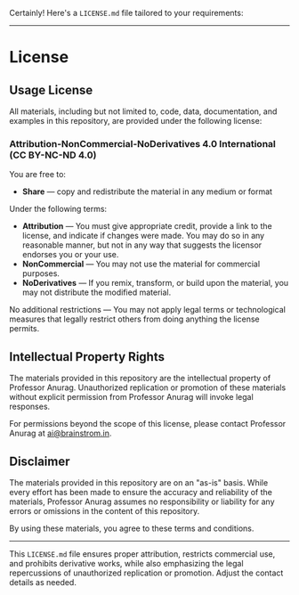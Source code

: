 Certainly! Here's a `LICENSE.md` file tailored to your requirements:

---

# License

## Usage License

All materials, including but not limited to, code, data, documentation, and examples in this repository, are provided under the following license:

### Attribution-NonCommercial-NoDerivatives 4.0 International (CC BY-NC-ND 4.0)

You are free to:

- **Share** — copy and redistribute the material in any medium or format

Under the following terms:

- **Attribution** — You must give appropriate credit, provide a link to the license, and indicate if changes were made. You may do so in any reasonable manner, but not in any way that suggests the licensor endorses you or your use.
- **NonCommercial** — You may not use the material for commercial purposes.
- **NoDerivatives** — If you remix, transform, or build upon the material, you may not distribute the modified material.

No additional restrictions — You may not apply legal terms or technological measures that legally restrict others from doing anything the license permits.

## Intellectual Property Rights

The materials provided in this repository are the intellectual property of Professor Anurag. Unauthorized replication or promotion of these materials without explicit permission from Professor Anurag will invoke legal responses.

For permissions beyond the scope of this license, please contact Professor Anurag at [ai@brainstrom.in](mailto:ai@brainstrom.in).

## Disclaimer

The materials provided in this repository are on an "as-is" basis. While every effort has been made to ensure the accuracy and reliability of the materials, Professor Anurag assumes no responsibility or liability for any errors or omissions in the content of this repository. 

By using these materials, you agree to these terms and conditions.

---

This `LICENSE.md` file ensures proper attribution, restricts commercial use, and prohibits derivative works, while also emphasizing the legal repercussions of unauthorized replication or promotion. Adjust the contact details as needed.
